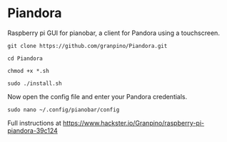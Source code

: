 # Piandora

Raspberry pi GUI for pianobar, a client for Pandora using a touchscreen.

```
git clone https://github.com/granpino/Piandora.git

cd Piandora

chmod +x *.sh

sudo ./install.sh
```
Now open the config file and enter your Pandora credentials.
```
sudo nano ~/.config/pianobar/config
```
Full instructions at https://www.hackster.io/Granpino/raspberry-pi-piandora-39c124
